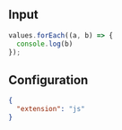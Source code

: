 
## Input
```javascript input
values.forEach((a, b) => {
  console.log(b)
});
```

## Configuration
```json configuration
{
  "extension": "js"
}
```
